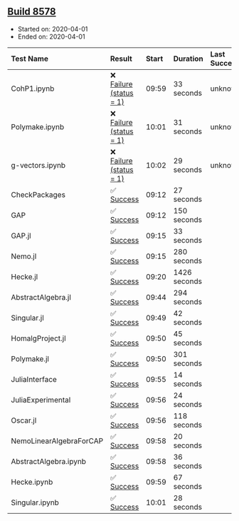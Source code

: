 ## [Build 8578](https://oscarci.mathematik.uni-kl.de/job/oscar/8578/)

* Started on: 2020-04-01
* Ended on: 2020-04-01

| Test Name    | Result | Start | Duration | Last Success | First Failure |
|:-------------|:-------|:------|:---------|:-------------|:--------------|
| CohP1.ipynb | ❌ [Failure (status = 1)](https://oscarci.mathematik.uni-kl.de/job/oscar/8578/artifact/logs/build-8578/CohP1.ipynb.log) | 09:59 | 33 seconds | unknown | unknown |
| Polymake.ipynb | ❌ [Failure (status = 1)](https://oscarci.mathematik.uni-kl.de/job/oscar/8578/artifact/logs/build-8578/Polymake.ipynb.log) | 10:01 | 31 seconds | unknown | unknown |
| g-vectors.ipynb | ❌ [Failure (status = 1)](https://oscarci.mathematik.uni-kl.de/job/oscar/8578/artifact/logs/build-8578/g-vectors.ipynb.log) | 10:02 | 29 seconds | unknown | unknown |
| CheckPackages | ✅ [Success](https://oscarci.mathematik.uni-kl.de/job/oscar/8578/artifact/logs/build-8578/CheckPackages.log) | 09:12 | 27 seconds |  |  |
| GAP | ✅ [Success](https://oscarci.mathematik.uni-kl.de/job/oscar/8578/artifact/logs/build-8578/GAP.log) | 09:12 | 150 seconds |  |  |
| GAP.jl | ✅ [Success](https://oscarci.mathematik.uni-kl.de/job/oscar/8578/artifact/logs/build-8578/GAP.jl.log) | 09:15 | 33 seconds |  |  |
| Nemo.jl | ✅ [Success](https://oscarci.mathematik.uni-kl.de/job/oscar/8578/artifact/logs/build-8578/Nemo.jl.log) | 09:15 | 280 seconds |  |  |
| Hecke.jl | ✅ [Success](https://oscarci.mathematik.uni-kl.de/job/oscar/8578/artifact/logs/build-8578/Hecke.jl.log) | 09:20 | 1426 seconds |  |  |
| AbstractAlgebra.jl | ✅ [Success](https://oscarci.mathematik.uni-kl.de/job/oscar/8578/artifact/logs/build-8578/AbstractAlgebra.jl.log) | 09:44 | 294 seconds |  |  |
| Singular.jl | ✅ [Success](https://oscarci.mathematik.uni-kl.de/job/oscar/8578/artifact/logs/build-8578/Singular.jl.log) | 09:49 | 42 seconds |  |  |
| HomalgProject.jl | ✅ [Success](https://oscarci.mathematik.uni-kl.de/job/oscar/8578/artifact/logs/build-8578/HomalgProject.jl.log) | 09:50 | 45 seconds |  |  |
| Polymake.jl | ✅ [Success](https://oscarci.mathematik.uni-kl.de/job/oscar/8578/artifact/logs/build-8578/Polymake.jl.log) | 09:50 | 301 seconds |  |  |
| JuliaInterface | ✅ [Success](https://oscarci.mathematik.uni-kl.de/job/oscar/8578/artifact/logs/build-8578/JuliaInterface.log) | 09:55 | 14 seconds |  |  |
| JuliaExperimental | ✅ [Success](https://oscarci.mathematik.uni-kl.de/job/oscar/8578/artifact/logs/build-8578/JuliaExperimental.log) | 09:56 | 24 seconds |  |  |
| Oscar.jl | ✅ [Success](https://oscarci.mathematik.uni-kl.de/job/oscar/8578/artifact/logs/build-8578/Oscar.jl.log) | 09:56 | 118 seconds |  |  |
| NemoLinearAlgebraForCAP | ✅ [Success](https://oscarci.mathematik.uni-kl.de/job/oscar/8578/artifact/logs/build-8578/NemoLinearAlgebraForCAP.log) | 09:58 | 20 seconds |  |  |
| AbstractAlgebra.ipynb | ✅ [Success](https://oscarci.mathematik.uni-kl.de/job/oscar/8578/artifact/logs/build-8578/AbstractAlgebra.ipynb.log) | 09:58 | 36 seconds |  |  |
| Hecke.ipynb | ✅ [Success](https://oscarci.mathematik.uni-kl.de/job/oscar/8578/artifact/logs/build-8578/Hecke.ipynb.log) | 09:59 | 67 seconds |  |  |
| Singular.ipynb | ✅ [Success](https://oscarci.mathematik.uni-kl.de/job/oscar/8578/artifact/logs/build-8578/Singular.ipynb.log) | 10:01 | 28 seconds |  |  |
